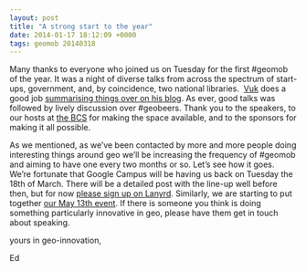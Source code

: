 ```yaml
--- 
layout: post
title: "A strong start to the year"
date: 2014-01-17 18:12:09 +0000
tags: geomob 20140318
---
```

Many thanks to everyone who joined us on Tuesday for the first #geomob of the year. It was a night of diverse talks from across the spectrum of start-ups, government, and, by coincidence, two national libraries.  [Vuk](https://twitter.com/vtri) does a good job [summarising things over on his blog](http://vuk.posthaven.com/sketches-from-geomob-january-2014). As ever, good talks was followed by lively discussion over #geobeers. Thank you to the speakers, to our hosts at [the BCS](http://www.bcs.org/) for making the space available, and to the sponsors for making it all possible. 

As we mentioned, as we’ve been contacted by more and more people doing interesting things around geo we’ll be increasing the frequency of #geomob and aiming to have one every two months or so. Let’s see how it goes. We’re fortunate that Google Campus will be having us back on Tuesday the 18th of March. There will be a detailed post with the line-up well before then, but for now [please sign up on Lanyrd](http://lanyrd.com/2014/geomob-march/). Similarly, we are starting to put together [our May 13th event](http://lanyrd.com/2014/geomob-may/). If there is someone you think is doing something particularly innovative in geo, please have them get in touch about speaking. 

yours in geo-innovation,

Ed